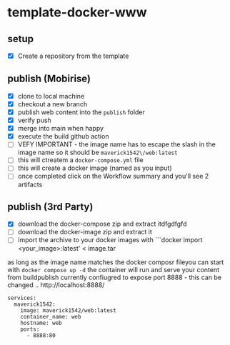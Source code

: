 # template-docker-www

## setup
- [X] Create a repository from the template

## publish (Mobirise)
- [X] clone to local machine
- [X] checkout a new branch
- [X] publish web content into the ```publish``` folder
- [x] verify push
- [X] merge into main when happy
- [X] execute the build github action
- [ ]   VEFY IMPORTANT - the image name has to escape the slash in the image name so it should be ```maverick1542\/web:latest```
- [ ] this will ctreatem a ```docker-compose.yml``` file
- [ ] this will create a docker image (named as you input)
- [ ] once completed click on the Workflow summary and you'll see 2 artifacts

## publish (3rd Party)
- [X] download the docker-compose zip and extract itdfgdfgfd
- [ ] download the docker-image zip and extract it
- [ ] import the archive to your docker images with ```docker import <your_image>:latest' < image.tar

as long as the image name matches the docker composr fileyou can start with ```docker compose up -d```
the container will run and serve your content from buildpublish
currently confiugred to expose port 8888 - this can be changed
..
http://localhost:8888/

```
services:
  maverick1542:
    image: maverick1542/web:latest
    container_name: web
    hostname: web
    ports:
      - 8888:80
```
